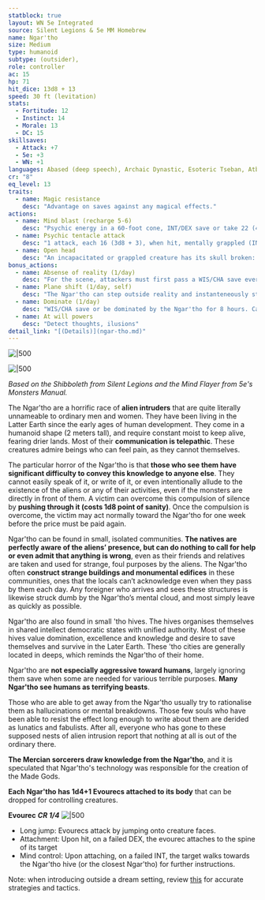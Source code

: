```yaml
---
statblock: true
layout: WN 5e Integrated
source: Silent Legions & 5e MM Homebrew
name: Ngar'tho
size: Medium
type: humanoid
subtype: (outsider),
role: controller
ac: 15
hp: 71
hit_dice: 13d8 + 13
speed: 30 ft (levitation)
stats:
  - Fortitude: 12 
  - Instinct: 14
  - Morale: 13
  - DC: 15
skillsaves:
  - Attack: +7
  - 5e: +3
  - WN: +1
languages: Abased (deep speech), Archaic Dynastic, Esoteric Tseban, Atban Dynastic, telepathy 120ft
cr: "8"
eq_level: 13
traits:
  - name: Magic resistance
    desc: "Advantage on saves against any magical effects."
actions:
  - name: Mind blast (recharge 5-6)
    desc: "Psychic energy in a 60-foot cone, INT/DEX save or take 22 (4d8 + 4) psychic damage and be stunned for 1 minute. A creature can repeat the saving throw at the end of each of its turns."
  - name: Psychic tentacle attack
    desc: "1 attack, each 16 (3d8 + 3), when hit, mentally grappled (INT to escape)"
  - name: Open head
    desc: "An incapacitated or grappled creature has its skull broken: 55 (10d10). A killed creature has its brain consumed."
bonus_actions:
  - name: Absense of reality (1/day)
    desc: "For the scene, attackers must first pass a WIS/CHA save every turn, or be lost in reverie"
  - name: Plane shift (1/day, self)
    desc: "The Ngar'tho can step outside reality and instanteneously step back in anywhere in the same plane."
  - name: Dominate (1/day)
    desc: "WIS/CHA save or be dominated by the Ngar'tho for 8 hours. Can be used to create thralls. Every time target takes damage it can attemp another save to leave the domination"
  - name: At will powers
    desc: "Detect thoughts, ilusions"
detail_link: "[(Details)](ngar-tho.md)"
---
```


![|500](https://i.imgur.com/93n2Xxn.png)

![|500](https://i.imgur.com/dNlwaVK.png)

*Based on the Shibboleth from Silent Legions and the Mind Flayer from 5e's Monsters Manual.*

The Ngar'tho are a horrific race of **alien intruders** that are quite literally unnameable to ordinary men and women. They have been living in the Latter Earth since the early ages of human development. They come in a humanoid shape (2 meters tall), and require constant moist to keep alive, fearing drier lands. Most of their **communication is telepathic**. These creatures admire beings who can feel pain, as they cannot themselves.

The particular horror of the Ngar'tho is that **those who see them have significant difficulty to convey this knowledge to anyone else**. They cannot easily speak of it, or write of it, or even intentionally allude to the existence of the aliens or any of their activities, even if the monsters are directly in front of them. A victim can overcome this compulsion of silence by **pushing through it (costs 1d8 point of sanity)**. Once the compulsion is overcome, the victim may act normally toward the Ngar'tho for one week before the price must be paid again.

Ngar'tho can be found in small, isolated communities. **The natives are perfectly aware of the aliens’ presence, but can do nothing to call for help or even admit that anything is wrong**, even as their friends and relatives are taken and used for strange, foul purposes by the aliens. The Ngar'tho often **construct strange buildings and monumental edifices** in these communities, ones that the locals can’t acknowledge even when they pass by them each day. Any foreigner who arrives and sees these structures is likewise struck dumb by the Ngar'tho’s mental cloud, and most simply leave as quickly as possible.

Ngar'tho are also found in small 'tho hives. The hives organises themselves in shared intellect democratic states with unified authority. Most of these hives value domination, excellence and knowledge and desire to save themselves and survive in the Later Earth. These 'tho cities are generally located in deeps, which reminds the Ngar'tho of their home.

Ngar'tho are **not especially aggressive toward humans**, largely ignoring them save when some are needed for various terrible purposes. **Many Ngar'tho see humans as terrifying beasts**.

Those who are able to get away from the Ngar'tho usually try to rationalise them as hallucinations or mental breakdowns. Those few souls who have been able to resist the effect long enough to write about them are derided as lunatics and fabulists. After all, everyone who has gone to these supposed nests of alien intrusion report that nothing at all is out of the ordinary there. 

**The Mercian sorcerers draw knowledge from the Ngar'tho**, and it is speculated that Ngar'tho's technology was responsible for the creation of the Made Gods.

**Each Ngar'tho has 1d4+1 Evourecs attached to its body** that can be dropped for controlling creatures.

**Evourec**
***CR 1/4***
![|500](https://i.imgur.com/w7sOVio.png)

- Long jump: Evourecs attack by jumping onto creature faces.
- Attachment: Upon hit, on a failed DEX, the evourec attaches to the spine of its target
- Mind control: Upon attaching, on a failed INT, the target walks towards the Ngar'tho hive (or the closest Ngar'tho) for further instructions.

Note: when introducing outside a dream setting, review [this](https://pca.st/episode/7e676f15-d5cb-4ffc-970d-67caddf15d04) for accurate strategies and tactics. 
